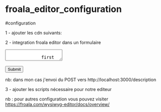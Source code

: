 # froala_editor_configuration

#configuration

1 - ajouter les cdn suivants:
 <!--<link href="https://cdn.jsdelivr.net/npm/froala-editor@3.1.0/css/froala_editor.pkgd.min.css" rel="stylesheet" type="text/css" />
<script type="text/javascript" src="https://cdn.jsdelivr.net/npm/froala-editor@3.1.0/js/froala_editor.pkgd.min.js"></script>
<script type="text/javascript" src="https://cdn.jsdelivr.net/npm/froala-editor@3.1.0/js/plugins/image.min.js"></script>
<script type="text/javascript" src="https://cdn.jsdelivr.net/npm/froala-editor@3.1.0/js/plugins/image_manager.min.js"></script>
<script type="text/javascript" src="https://cdn.jsdelivr.net/npm/froala-editor@3.1.0/js/plugins/file.min.js"></script>-->

2 - integration froala editor dans un formulaire
 <form method="POST" action="http://localhost:3000/description">
            <textarea name="content" id="editor_style">     
              first parag 
            </textarea>
            <br></br>
            <input type="submit" id="send_to_editor" class="btn btn-primary"/>
 </form>
 nb: dans mon cas j'envoi du POST vers  http://localhost:3000/description 
 
3 - ajouter les scripts nécessaire pour notre editeur 
<script>
            var editor = new FroalaEditor('#editor_style',{
        
            imageUploadParam: 'xt-photo-file',
            
            Set the image upload URL.
            imageUploadURL: 'http://localhost:3000/images',
            
            // Additional upload params.
            imageUploadParams: {documentId: 'editor_style'},
            
            // Set request type.
            imageUploadMethod: 'POST',
            
            
            
            // Set max image size to 5MB.
            //imageMaxSize: 5 * 1024 * 1024,
            
            // Allow to upload PNG and JPG.
            imageAllowedTypes: ['jpeg', 'jpg', 'png'],
            
           
            
            events: {
           
           'image.uploaded': function (response) {
               //decouper le reponse du serveur de façon que tu  prend le nom de l'image avec l'extension
               //dans mon exemple de cette maniére 
           var url = response.split('"')[3];
           
           var editor = this;
           console.log(url)
           editor.image.insert('http://localhost:3000/images/'+ url, false, null, editor.image.get(), response);
           
           return false;
           },
           'image.removed': function ($img) {
           var xhttp = new XMLHttpRequest();
           xhttp.onreadystatechange = function() {
           // Image was removed.
           if (this.status == 200) {
           console.log ('image was deleted');
           }
           };
           xhttp.open("DELETE", $img[0].src.split('.')[0]+'?ext='+$img[0].src.split('.')[1] , true);
           xhttp.send();
           }
           }
            
            })
 </script>
 
 nb : pour autres configuration vous pouvez visiter https://froala.com/wysiwyg-editor/docs/overview/